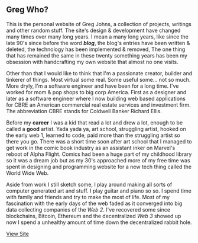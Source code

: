## Greg Who?

This is the personal website of Greg Johns, a collection of projects, writings and other random stuff. The site's design & development have changed many times over many long years. I mean a many long years, like since the late 90's since before the word ***blog***, the blog's entries have been written & deleted, the technology has been implemented & removed, The one thing that has remained the same in these twenty something years has been my obsession with handcrafting my own website that almost no one visits.

Other than that I would like to think that I'm a passionate creator, builder and tinkerer of things. Most virtual some real. Some useful some... not so much. More dryly, I'm a software engineer and have been for a long time. I've worked for mom & pop shops to big corp America. First as a designer and later as a software engineer where I now building web based applications for CBRE an American commercial real estate services and investment firm. The abbreviation CBRE stands for Coldwell Banker Richard Ellis.

Before my **career** I was a kid that read a lot and drew a lot, enough to be called a **good** artist. Yada yada ya, art school, struggling artist, hooked on the early web 1, learned to code, paid more than the struggling artist so there you go. There was a short time soon after art school that I managed to get work in the comic book industry as an assistant inker on Marvel's reboot of Alpha Flight. Comics had been a huge part of my childhood library so it was a dream job but as my 30's approached more of my free time was spent in designing and programming website for a new tech thing called the World Wide Web.

Aside from work I still sketch some, I play around making all sorts of computer generated art and stuff. I play guitar and piano so so. I spend time with family and friends and try to make the most of life. Most of my fascination with the early days of the web faded as it converged into big data collecting companies of the *Web 2*. I've recovered some since blockchains, Bitcoin, Ethereum and the decentralized *Web 3* showed up now I spend a unhealthy amount of time down the decentralized rabbit hole.

[View Site](https://greg-johns.vercel.app/)

